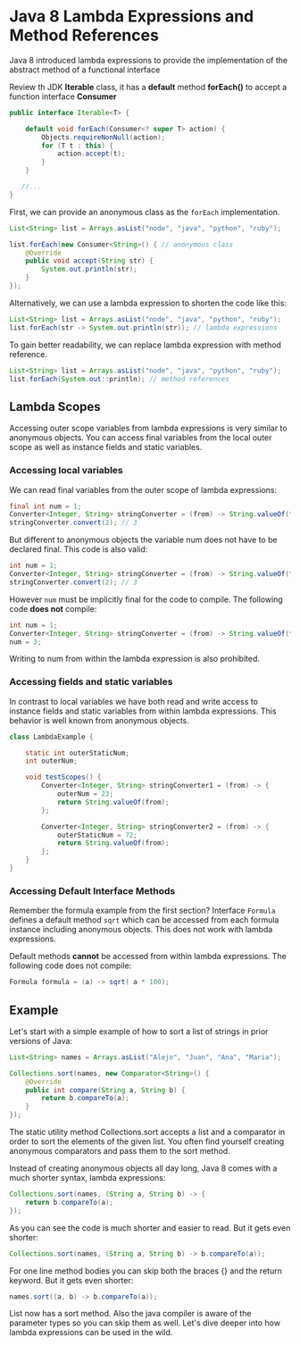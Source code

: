 # Java 8 Lambda Expressions and Method References #

Java 8 introduced lambda expressions to provide the implementation of the abstract method of a functional interface

Review th JDK **Iterable** class, it has a **default** method **forEach()** to accept a function interface **Consumer** 

```java
public interface Iterable<T> {

    default void forEach(Consumer<? super T> action) {
        Objects.requireNonNull(action);
        for (T t : this) {
            action.accept(t);
        }
    }

   //...
}
```

First, we can provide an anonymous class as the `forEach` implementation.

```java
List<String> list = Arrays.asList("node", "java", "python", "ruby");

list.forEach(new Consumer<String>() { // anonymous class
    @Override
    public void accept(String str) {
        System.out.println(str);
    }
});
```

Alternatively, we can use a lambda expression to shorten the code like this:
```java
List<String> list = Arrays.asList("node", "java", "python", "ruby");
list.forEach(str -> System.out.println(str)); // lambda expressions
```

To gain better readability, we can replace lambda expression with method reference.

```java
List<String> list = Arrays.asList("node", "java", "python", "ruby");
list.forEach(System.out::println); // method references
```

## Lambda Scopes
Accessing outer scope variables from lambda expressions is very similar to anonymous objects. You can access final variables from the local outer scope as well as instance fields and static variables.

### Accessing local variables

We can read final variables from the outer scope of lambda expressions:

```java
final int num = 1;
Converter<Integer, String> stringConverter = (from) -> String.valueOf(from + num);
stringConverter.convert(2); // 3
```

But different to anonymous objects the variable num does not have to be declared final. This code is also valid:

```java
int num = 1;
Converter<Integer, String> stringConverter = (from) -> String.valueOf(from + num);
stringConverter.convert(2); // 3
```

However ```num``` must be implicitly final for the code to compile. The following code **does not** compile:

```java
int num = 1;
Converter<Integer, String> stringConverter = (from) -> String.valueOf(from + num);
num = 3;
```

Writing to num from within the lambda expression is also prohibited.

### Accessing fields and static variables

In contrast to local variables we have both read and write access to instance fields and static variables from within lambda expressions. This behavior is well known from anonymous objects.

```java
class LambdaExample {

    static int outerStaticNum;
    int outerNum;

    void testScopes() {
        Converter<Integer, String> stringConverter1 = (from) -> {
            outerNum = 23;
            return String.valueOf(from);
        };

        Converter<Integer, String> stringConverter2 = (from) -> {
            outerStaticNum = 72;
            return String.valueOf(from);
        };
    }
}
```

### Accessing Default Interface Methods

Remember the formula example from the first section? Interface `Formula` defines a default method `sqrt` which can be accessed from each formula instance including anonymous objects. This does not work with lambda expressions.

Default methods **cannot** be accessed from within lambda expressions. The following code does not compile:

```java
Formula formula = (a) -> sqrt( a * 100);
```

## Example

Let's start with a simple example of how to sort a list of strings in prior versions of Java:

```java
List<String> names = Arrays.asList("Alejo", "Juan", "Ana", "Maria");

Collections.sort(names, new Comparator<String>() {
    @Override
    public int compare(String a, String b) {
        return b.compareTo(a);
    }
});
```

The static utility method Collections.sort accepts a list and a comparator in order to sort the elements of the given list. You often find yourself creating anonymous comparators and pass them to the sort method.

Instead of creating anonymous objects all day long, Java 8 comes with a much shorter syntax, lambda expressions:

```java
Collections.sort(names, (String a, String b) -> {
    return b.compareTo(a);
});
```

As you can see the code is much shorter and easier to read. But it gets even shorter:

```java
Collections.sort(names, (String a, String b) -> b.compareTo(a));
```

For one line method bodies you can skip both the braces {} and the return keyword. But it gets even shorter:

```java
names.sort((a, b) -> b.compareTo(a));
```

List now has a sort method. Also the java compiler is aware of the parameter types so you can skip them as well. Let's dive deeper into how lambda expressions can be used in the wild.






